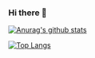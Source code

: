 ### Hi there 👋

<!--
**catwithtudou/catwithtudou** is a ✨ _special_ ✨ repository because its `README.md` (this file) appears on your GitHub profile.

Here are some ideas to get you started:

- 🔭 I’m currently working on university
- 🌱 I’m currently learning the everything about the golang world
- ⚡ always the self-reflection
-->

[![Anurag's github stats](https://github-readme-stats.vercel.app/api?username=catwithtudou&show_icons=true&theme=gruvbox)](https://github.com/anuraghazra/github-readme-stats)

[![Top Langs](https://github-readme-stats.vercel.app/api/top-langs/?username=catwithtudou&layout=compact)](https://github.com/anuraghazra/github-readme-stats)

